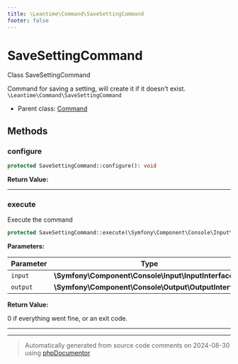 ```yaml
---
title: \Leantime\Command\SaveSettingCommand
footer: false
---
```


# SaveSettingCommand

Class SaveSettingCommand

Command for saving a setting, will create it if it doesn't exist.
`\Leantime\Command\SaveSettingCommand`

* Parent class: [Command](../../../classes.md)



## Methods

### configure



```php
protected SaveSettingCommand::configure(): void
```









**Return Value:**





---
### execute

Execute the command

```php
protected SaveSettingCommand::execute(\Symfony\Component\Console\Input\InputInterface $input, \Symfony\Component\Console\Output\OutputInterface $output): int
```








**Parameters:**

| Parameter | Type | Description |
|-----------|------|-------------|
| `input` | **\Symfony\Component\Console\Input\InputInterface** |  |
| `output` | **\Symfony\Component\Console\Output\OutputInterface** |  |


**Return Value:**

0 if everything went fine, or an exit code.



---


---
> Automatically generated from source code comments on 2024-08-30 using [phpDocumentor](http://www.phpdoc.org/)
